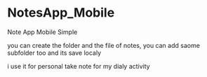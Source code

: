 # NotesApp_Mobile
Note App Mobile Simple

you can create the folder and the file of notes, you can add saome subfolder too and its save localy 

i use it for personal take note for my dialy activity
